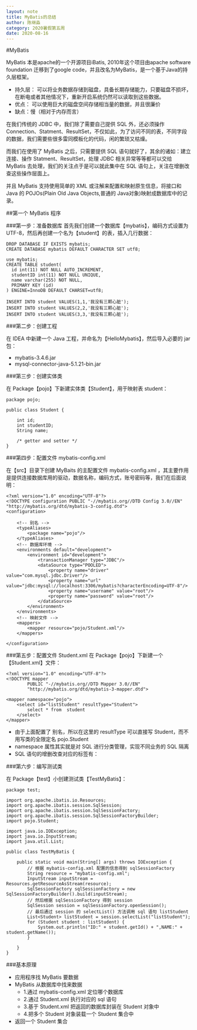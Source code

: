 ```yaml
---
layout: note
title: MyBatis的总结
author: 陈继淼
category: 2020暑假第五周
date: 2020-08-16
---
```




#MyBatis

MyBatis 本是apache的一个开源项目iBatis, 2010年这个项目由apache software foundation 迁移到了google code，并且改名为MyBatis，是一个基于Java的持久层框架。


* 持久层： 可以将业务数据存储到磁盘，具备长期存储能力，只要磁盘不损坏，在断电或者其他情况下，重新开启系统仍然可以读取到这些数据。
* 优点： 可以使用巨大的磁盘空间存储相当量的数据，并且很廉价
* 缺点：慢（相对于内存而言）



在我们传统的 JDBC 中，我们除了需要自己提供 SQL 外，还必须操作 Connection、Statment、ResultSet，不仅如此，为了访问不同的表，不同字段的数据，我们需要些很多雷同模板化的代码，闲的繁琐又枯燥。

而我们在使用了 MyBatis 之后，只需要提供 SQL 语句就好了，其余的诸如：建立连接、操作 Statment、ResultSet，处理 JDBC 相关异常等等都可以交给 MyBatis 去处理，我们的关注点于是可以就此集中在 SQL 语句上，关注在增删改查这些操作层面上。

并且 MyBatis 支持使用简单的 XML 或注解来配置和映射原生信息，将接口和 Java 的 POJOs(Plain Old Java Objects,普通的 Java对象)映射成数据库中的记录。


##第一个 MyBatis 程序

###第一步：准备数据库
首先我们创建一个数据库【mybatis】，编码方式设置为 UTF-8，然后再创建一个名为【student】的表，插入几行数据：

	DROP DATABASE IF EXISTS mybatis;
	CREATE DATABASE mybatis DEFAULT CHARACTER SET utf8;
	
	use mybatis;
	CREATE TABLE student(
	  id int(11) NOT NULL AUTO_INCREMENT,
	  studentID int(11) NOT NULL UNIQUE,
	  name varchar(255) NOT NULL,
	  PRIMARY KEY (id)
	) ENGINE=InnoDB DEFAULT CHARSET=utf8;
	
	INSERT INTO student VALUES(1,1,'我没有三颗心脏');
	INSERT INTO student VALUES(2,2,'我没有三颗心脏');
	INSERT INTO student VALUES(3,3,'我没有三颗心脏');

###第二步：创建工程

在 IDEA 中新建一个 Java 工程，并命名为【HelloMybatis】，然后导入必要的 jar 包：

* mybatis-3.4.6.jar
* mysql-connector-java-5.1.21-bin.jar

###第三步：创建实体类

在 Package【pojo】下新建实体类【Student】，用于映射表 student：

	package pojo;
	
	public class Student {
	
	    int id;
	    int studentID;
	    String name;
	
	    /* getter and setter */
	}


###第四步：配置文件 mybatis-config.xml

在【src】目录下创建 MyBaits 的主配置文件 mybatis-config.xml ，其主要作用是提供连接数据库用的驱动，数据名称，编码方式，账号密码等，我们在后面说明：

	<?xml version="1.0" encoding="UTF-8"?>
	<!DOCTYPE configuration PUBLIC "-//mybatis.org//DTD Config 3.0//EN" "http://mybatis.org/dtd/mybatis-3-config.dtd">
	<configuration>
	
	    <!-- 别名 -->
	    <typeAliases>
	        <package name="pojo"/>
	    </typeAliases>
	    <!-- 数据库环境 -->
	    <environments default="development">
	        <environment id="development">
	            <transactionManager type="JDBC"/>
	            <dataSource type="POOLED">
	                <property name="driver" value="com.mysql.jdbc.Driver"/>
	                <property name="url" value="jdbc:mysql://localhost:3306/mybatis?characterEncoding=UTF-8"/>
	                <property name="username" value="root"/>
	                <property name="password" value="root"/>
	            </dataSource>
	        </environment>
	    </environments>
	    <!-- 映射文件 -->
	    <mappers>
	        <mapper resource="pojo/Student.xml"/>
	    </mappers>
	
	</configuration>


###第五步：配置文件 Student.xml
在 Package【pojo】下新建一个【Student.xml】文件：


	<?xml version="1.0" encoding="UTF-8"?>
	<!DOCTYPE mapper
	        PUBLIC "-//mybatis.org//DTD Mapper 3.0//EN"
	        "http://mybatis.org/dtd/mybatis-3-mapper.dtd">
	
	<mapper namespace="pojo">
	    <select id="listStudent" resultType="Student">
	        select * from  student
	    </select>
	</mapper>


* 由于上面配置了 <typeAliases> 别名，所以在这里的 resultType 可以直接写 Student，而不用写类的全限定名 pojo.Student
* namespace 属性其实就是对 SQL 进行分类管理，实现不同业务的 SQL 隔离
* SQL 语句的增删改查对应的标签有：



###第六步：编写测试类

在 Package【test】小创建测试类【TestMyBatis】：


	package test;
	
	import org.apache.ibatis.io.Resources;
	import org.apache.ibatis.session.SqlSession;
	import org.apache.ibatis.session.SqlSessionFactory;
	import org.apache.ibatis.session.SqlSessionFactoryBuilder;
	import pojo.Student;
	
	import java.io.IOException;
	import java.io.InputStream;
	import java.util.List;
	
	public class TestMyBatis {
	
	    public static void main(String[] args) throws IOException {
	        // 根据 mybatis-config.xml 配置的信息得到 sqlSessionFactory
	        String resource = "mybatis-config.xml";
	        InputStream inputStream = Resources.getResourceAsStream(resource);
	        SqlSessionFactory sqlSessionFactory = new SqlSessionFactoryBuilder().build(inputStream);
	        // 然后根据 sqlSessionFactory 得到 session
	        SqlSession session = sqlSessionFactory.openSession();
	        // 最后通过 session 的 selectList() 方法调用 sql 语句 listStudent
	        List<Student> listStudent = session.selectList("listStudent");
	        for (Student student : listStudent) {
	            System.out.println("ID:" + student.getId() + ",NAME:" + student.getName());
	        }
	
	    }
	}




###基本原理
* 应用程序找 MyBatis 要数据
* MyBatis 从数据库中找来数据
	* 1.通过 mybatis-config.xml 定位哪个数据库
	* 2.通过 Student.xml 执行对应的 sql 语句
	* 3.基于 Student.xml 把返回的数据库封装在 Student 对象中
	* 4.把多个 Student 对象装载一个 Student 集合中
* 返回一个 Student 集合



